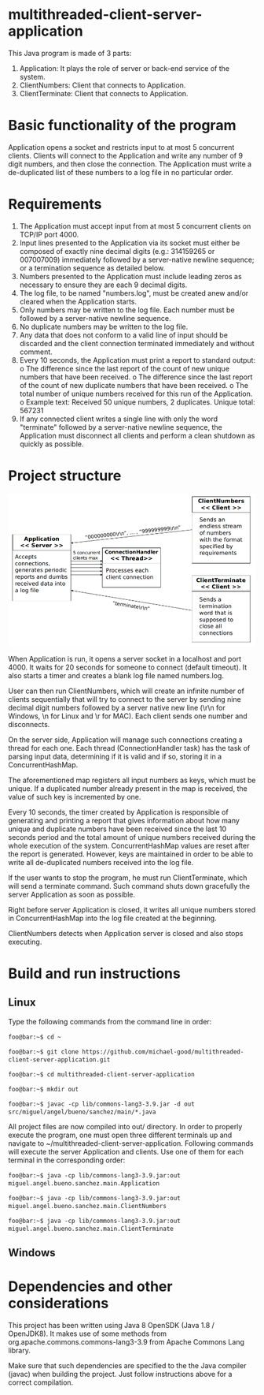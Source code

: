 # multithreaded-client-server-application
This Java program is made of 3 parts:
  1. Application: It plays the role of server or back-end service of the system.
  2. ClientNumbers: Client that connects to Application.
  3. ClientTerminate: Client that connects to Application.
  
# Basic functionality of the program
Application opens a socket and restricts input to at most 5 concurrent
clients. Clients will connect to the Application and write any number of 9 digit
numbers, and then close the connection. The Application must write a de-duplicated
list of these numbers to a log file in no particular order.

# Requirements
1. The Application must accept input from at most 5 concurrent clients on
TCP/IP port 4000.
2. Input lines presented to the Application via its socket must either be
composed of exactly nine decimal digits (e.g.: 314159265 or 007007009)
immediately followed by a server-native newline sequence; or a termination
sequence as detailed below.
3. Numbers presented to the Application must include leading zeros as
necessary to ensure they are each 9 decimal digits.
4. The log file, to be named "numbers.log", must be created anew and/or
cleared when the Application starts.
5. Only numbers may be written to the log file. Each number must be followed
by a server-native newline sequence.
6. No duplicate numbers may be written to the log file.
7. Any data that does not conform to a valid line of input should be discarded
and the client connection terminated immediately and without comment.
8. Every 10 seconds, the Application must print a report to standard output:
o The difference since the last report of the count of new unique
numbers that have been received.
o The difference since the last report of the count of new duplicate
numbers that have been received.
o The total number of unique numbers received for this run of the
Application.
o Example text: Received 50 unique numbers, 2 duplicates. Unique
total: 567231
9. If any connected client writes a single line with only the word "terminate"
followed by a server-native newline sequence, the Application must
disconnect all clients and perform a clean shutdown as quickly as possible.

# Project structure

![alt text](/docs/classes-scheme.png)

When Application is run, it opens a server socket in a localhost and port 4000. It waits for 20 seconds for someone to connect (default timeout). It also starts a timer
and creates a blank log file named numbers.log.

User can then run ClientNumbers, which will create an infinite number of clients sequentially that will try to connect to the server by sending 
nine decimal digit numbers followed by a server native new line (\r\n for Windows, \n for Linux and \r for MAC). Each client sends one number and disconnects.

On the server side, Application will manage such connections creating a thread for each one. Each thread (ConnectionHandler task) has the task of parsing input data,
determining if it is valid and if so, storing it in a ConcurrentHashMap. 

The aforementioned map registers all input numbers as keys, which must be unique. If a duplicated number already present in the map is received, the value of such key is incremented by one.

Every 10 seconds, the timer created by Application is responsible of generating and printing a report that gives information about how many unique and duplicate numbers have been received
since the last 10 seconds period and the total amount of unique numbers received during the whole execution of the system. ConcurrentHashMap values are reset after the report is generated. However,
keys are maintained in order to be able to write all de-duplicated numbers received into the log file.

If the user wants to stop the program, he must run ClientTerminate, which will send a terminate command. Such command shuts down gracefully the server Application as soon as possible.

Right before server Application is closed, it writes all unique numbers stored in ConcurrentHashMap into the log file created at the beginning.

ClientNumbers detects when Application server is closed and also stops executing.


# Build and run instructions
## Linux
Type the following commands from the command line in order:

```console
foo@bar:~$ cd ~
```
```console
foo@bar:~$ git clone https://github.com/michael-good/multithreaded-client-server-application.git
```
```console
foo@bar:~$ cd multithreaded-client-server-application
```
```console
foo@bar:~$ mkdir out
```
```console
foo@bar:~$ javac -cp lib/commons-lang3-3.9.jar -d out src/miguel/angel/bueno/sanchez/main/*.java
```

All project files are now compiled into out/ directory.
In order to properly execute the program, one must open three different terminals up and navigate to ~/multithreaded-client-server-application.
Following commands will execute the server Application and clients. Use one of them for each terminal in the corresponding order:

```console
foo@bar:~$ java -cp lib/commons-lang3-3.9.jar:out miguel.angel.bueno.sanchez.main.Application
```
```console
foo@bar:~$ java -cp lib/commons-lang3-3.9.jar:out miguel.angel.bueno.sanchez.main.ClientNumbers
```
```console
foo@bar:~$ java -cp lib/commons-lang3-3.9.jar:out miguel.angel.bueno.sanchez.main.ClientTerminate
```

## Windows

# Dependencies and other considerations
This project has been written using Java 8 OpenSDK (Java 1.8 / OpenJDK8).
It makes use of some methods from org.apache.commons.commons-lang3-3.9 from Apache Commons Lang library. 

Make sure that such dependencies are specified to the the Java compiler (javac) when building the project. Just follow instructions above for a correct compilation.

